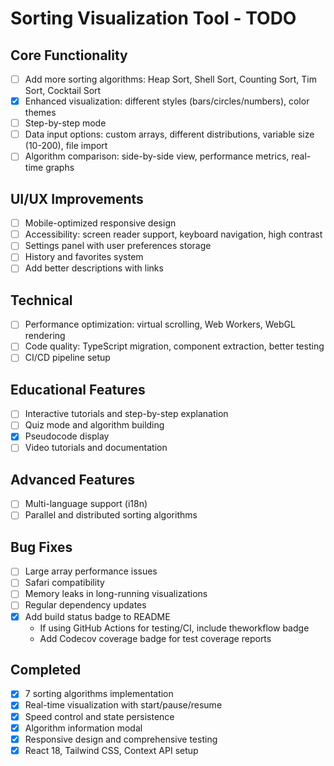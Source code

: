 # Sorting Visualization Tool - TODO

## Core Functionality

- [ ] Add more sorting algorithms: Heap Sort, Shell Sort, Counting Sort, Tim Sort, Cocktail Sort
- [X] Enhanced visualization: different styles (bars/circles/numbers), color themes
- [ ] Step-by-step mode
- [ ] Data input options: custom arrays, different distributions, variable size (10-200), file import
- [ ] Algorithm comparison: side-by-side view, performance metrics, real-time graphs

## UI/UX Improvements

- [ ] Mobile-optimized responsive design
- [ ] Accessibility: screen reader support, keyboard navigation, high contrast
- [ ] Settings panel with user preferences storage
- [ ] History and favorites system
- [ ] Add better descriptions with links

## Technical

- [ ] Performance optimization: virtual scrolling, Web Workers, WebGL rendering
- [ ] Code quality: TypeScript migration, component extraction, better testing
- [ ] CI/CD pipeline setup

## Educational Features

- [ ] Interactive tutorials and step-by-step explanation
- [ ] Quiz mode and algorithm building
- [X] Pseudocode display
- [ ] Video tutorials and documentation

## Advanced Features

- [ ] Multi-language support (i18n)
- [ ] Parallel and distributed sorting algorithms

## Bug Fixes

- [ ] Large array performance issues
- [ ] Safari compatibility
- [ ] Memory leaks in long-running visualizations
- [ ] Regular dependency updates
- [x] Add build status badge to README
  - If using GitHub Actions for testing/CI, include theworkflow badge
  - Add Codecov coverage badge for test coverage reports

## Completed

- [x] 7 sorting algorithms implementation
- [x] Real-time visualization with start/pause/resume
- [x] Speed control and state persistence
- [x] Algorithm information modal
- [x] Responsive design and comprehensive testing
- [x] React 18, Tailwind CSS, Context API setup
